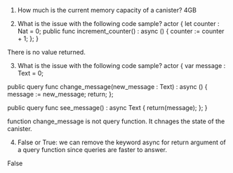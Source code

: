 1. How much is the current memory capacity of a canister?
    4GB

2. What is the issue with the following code sample?
actor {
  let counter : Nat = 0;
  public func increment_counter() : async () {
    counter := counter + 1;
  };
}

There is no value returned. 

3. What is the issue with the following code sample?
actor {
  var message : Text = 0;

  public query func change_message(new_message : Text) : async () {
    message := new_message;
    return;
  };
  
  public query func see_message() : async Text {
    return(message);
  };
}

function change_message is not query function. It chnages the state of the canister.


4. False or True: we can remove the keyword async for return argument of a query function since queries are faster to answer.

False


